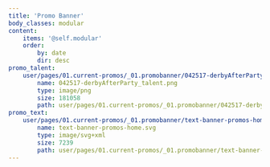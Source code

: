 ```yaml
---
title: 'Promo Banner'
body_classes: modular
content:
    items: '@self.modular'
    order:
        by: date
        dir: desc
promo_talent:
    user/pages/01.current-promos/_01.promobanner/042517-derbyAfterParty_talent.png:
        name: 042517-derbyAfterParty_talent.png
        type: image/png
        size: 181058
        path: user/pages/01.current-promos/_01.promobanner/042517-derbyAfterParty_talent.png
promo_text:
    user/pages/01.current-promos/_01.promobanner/text-banner-promos-home.svg:
        name: text-banner-promos-home.svg
        type: image/svg+xml
        size: 7239
        path: user/pages/01.current-promos/_01.promobanner/text-banner-promos-home.svg
---
```


